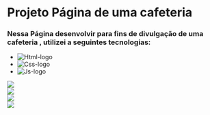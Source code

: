<h1>Projeto Página de uma cafeteria </h1>

<h3> Nessa Página desenvolvir para fins de divulgação de uma cafeteria , utilizei a seguintes tecnologias:</h3>

- <img src="https://img.shields.io/badge/HTML5-E34F26?style=for-the-badge&logo=html5&logoColor=white" alt="Html-logo"/>
- <img src="https://img.shields.io/badge/CSS3-1572B6?style=for-the-badge&logo=css3&logoColor=white" alt="Css-logo"/>
- <img src="https://img.shields.io/badge/JavaScript-F7DF1E?style=for-the-badge&logo=javascript&logoColor=black" alt="Js-logo"/>


<img src= "https://github.com/leonardosantos10/Projeto-Diaristas2/blob/main/imgs-do-projeto/img-desktop1.png?raw=true"/>
<br>
<img src= "https://github.com/leonardosantos10/Projeto-Diaristas2/blob/main/imgs-do-projeto/img-desktop2.png?raw=true"/>
<br>
<img src= "https://github.com/leonardosantos10/Projeto-Diaristas2/blob/main/imgs-do-projeto/img-desktop3.png?raw=true"/>
<br>
<img src= "https://github.com/leonardosantos10/Projeto-Diaristas2/blob/main/imgs-do-projeto/img-desktop4.png?raw=true"/>
